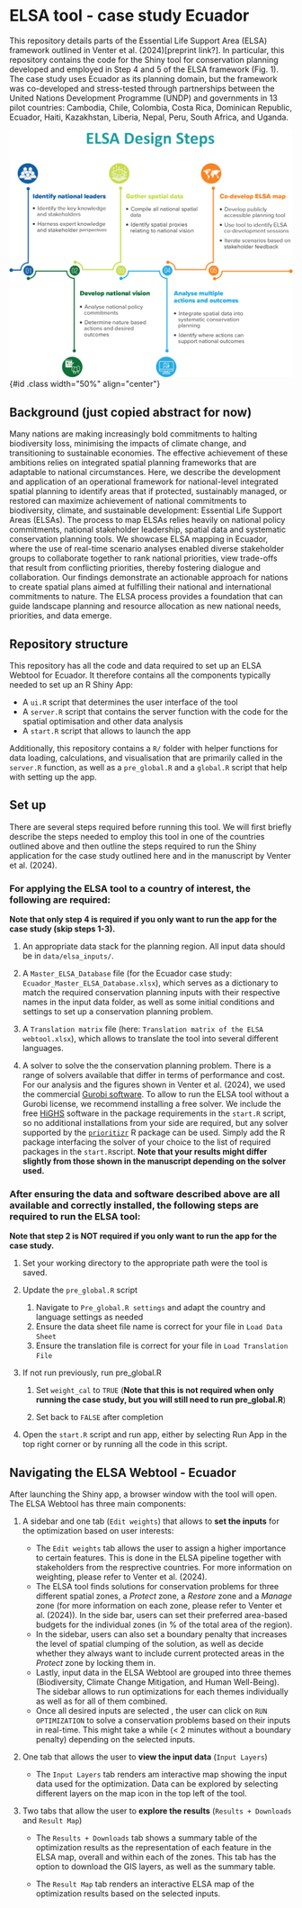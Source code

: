# ELSA tool - case study Ecuador

This repository details parts of the Essential Life Support Area (ELSA) framework outlined in Venter et al. (2024)[preprint link?]. In particular, this repository contains the code for the Shiny tool for conservation planning developed and employed in Step 4 and 5 of the ELSA framework (Fig. 1). The case study uses Ecuador as its planning domain, but the framework was co-developed and stress-tested through partnerships between the United Nations Development Programme (UNDP) and governments in 13 pilot countries: Cambodia, Chile, Colombia, Costa Rica, Dominican Republic, Ecuador, Haiti, Kazakhstan, Liberia, Nepal, Peru, South Africa, and Uganda.

![Figure 1. Five steps for identifying Essential Life Support Areas (Images adapted from Rice et al 2020).](www/5Steps_ELSA.png){#id .class width="50%" align="center"}

## Background (**just copied abstract for now**)

Many nations are making increasingly bold commitments to halting biodiversity loss, minimising the impacts of climate change, and transitioning to sustainable economies. The effective achievement of these ambitions relies on integrated spatial planning frameworks that are adaptable to national circumstances. Here, we describe the development and application of an operational framework for national-level integrated spatial planning to identify areas that if protected, sustainably managed, or restored can maximize achievement of national commitments to biodiversity, climate, and sustainable development: Essential Life Support Areas (ELSAs). The process to map ELSAs relies heavily on national policy commitments, national stakeholder leadership, spatial data and systematic conservation planning tools. We showcase ELSA mapping in Ecuador, where the use of real-time scenario analyses enabled diverse stakeholder groups to collaborate together to rank national priorities, view trade-offs that result from conflicting priorities, thereby fostering dialogue and collaboration. Our findings demonstrate an actionable approach for nations to create spatial plans aimed at fulfilling their national and international commitments to nature. The ELSA process provides a foundation that can guide landscape planning and resource allocation as new national needs, priorities, and data emerge.

## Repository structure

This repository has all the code and data required to set up an ELSA Webtool for Ecuador. It therefore contains all the components typically needed to set up an R Shiny App:

-   A `ui.R` script that determines the user interface of the tool
-   A `server.R` script that contains the server function with the code for the spatial optimisation and other data analysis
-   A `start.R` script that allows to launch the app

Additionally, this repository contains a `R/` folder with helper functions for data loading, calculations, and visualisation that are primarily called in the `server.R` function, as well as a `pre_global.R` and a `global.R` script that help with setting up the app.

## Set up

There are several steps required before running this tool. We will first briefly describe the steps needed to employ this tool in one of the countries outlined above and then outline the steps required to run the Shiny application for the case study outlined here and in the manuscript by Venter et al. (2024).

### For applying the ELSA tool to a country of interest, the following are required:

**Note that only step 4 is required if you only want to run the app for the case study (skip steps 1-3).**

1.  An appropriate data stack for the planning region. All input data should be in `data/elsa_inputs/`.

2.  A `Master_ELSA_Database` file (for the Ecuador case study: `Ecuador_Master_ELSA_Database.xlsx`), which serves as a dictionary to match the required conservation planning inputs with their respective names in the input data folder, as well as some initial conditions and settings to set up a conservation planning problem.

3.  A `Translation matrix` file (here: `Translation matrix of the ELSA webtool.xlsx`), which allows to translate the tool into several different languages.

4.  A solver to solve the the conservation planning problem. There is a range of solvers available that differ in terms of performance and cost. For our analysis and the figures shown in Venter et al. (2024), we used the commercial [Gurobi software](https://www.gurobi.com/solutions/gurobi-optimizer/). To allow to run the ELSA tool without a Gurobi license, we recommend installing a free solver. We include the free [HiGHS](https://highs.dev/) software in the package requirements in the `start.R` script, so no additional installations from your side are required, but any solver supported by the [`prioritizr`](https://prioritizr.net/) R package can be used. Simply add the R package interfacing the solver of your choice to the list of required packages in the `start.R`script. **Note that your results might differ slightly from those shown in the manuscript depending on the solver used.**

### After ensuring the data and software described above are all available and correctly installed, the following steps are required to run the ELSA tool:

**Note that step 2 is NOT required if you only want to run the app for the case study.**

1.  Set your working directory to the appropriate path were the tool is saved.

2.  Update the `pre_global.R` script

    1.  Navigate to `Pre_global.R settings` and adapt the country and language settings as needed
    2.  Ensure the data sheet file name is correct for your file in `Load Data Sheet`
    3.  Ensure the translation file is correct for your file in `Load Translation File`

3.  If not run previously, run pre_global.R

    1.  Set `weight_cal` to `TRUE` (**Note that this is not required when only running the case study, but you will still need to run pre_global.R**)

    2.  Set back to `FALSE` after completion

4.  Open the `start.R` script and run app, either by selecting Run App in the top right corner or by running all the code in this script.

## Navigating the ELSA Webtool - Ecuador

After launching the Shiny app, a browser window with the tool will open. The ELSA Webtool has three main components:

1.  A sidebar and one tab (`Edit weights`) that allows to **set the inputs** for the optimization based on user interests:

    -   The `Edit weights` tab allows the user to assign a higher importance to certain features. This is done in the ELSA pipeline together with stakeholders from the resprective countries. For more information on weighting, please refer to Venter et al. (2024).
    -   The ELSA tool finds solutions for conservation problems for three different spatial zones, a *Protect* zone, a *Restore* zone and a *Manage* zone (for more information on each zone, please refer to Venter et al. (2024)). In the side bar, users can set their preferred area-based budgets for the individual zones (in % of the total area of the region).
    -   In the sidebar, users can also set a boundary penalty that increases the level of spatial clumping of the solution, as well as decide whether they always want to include current protected areas in the *Protect* zone by locking them in.
    -   Lastly, input data in the ELSA Webtool are grouped into three themes (Biodiversity, Climate Change Mitigation, and Human Well-Being). The sidebar allows to run optimizations for each themes individually as well as for all of them combined.
    -   Once all desired inputs are selected , the user can click on `RUN OPTIMIZATION` to solve a conservation problems based on their inputs in real-time. This might take a while (\< 2 minutes without a boundary penalty) depending on the selected inputs.

2.  One tab that allows the user to **view the input data** (`Input Layers`)

    -   The `Input Layers` tab renders am interactive map showing the input data used for the optimization. Data can be explored by selecting different layers on the map icon in the top left of the tool.

3.  Two tabs that allow the user to **explore the results** (`Results + Downloads` and `Result Map`)

    -   The `Results + Downloads` tab shows a summary table of the optimization results as the representation of each feature in the ELSA map, overall and within each of the zones. This tab has the option to download the GIS layers, as well as the summary table.

    -   The `Result Map` tab renders an interactive ELSA map of the optimization results based on the selected inputs.
